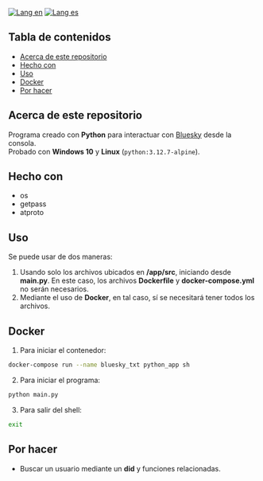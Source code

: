 [![Lang en](https://img.shields.io/badge/lang-en-blue?style=flat)](https://github.com/ian-ani/bluesky_sh/blob/main/README.md)
[![Lang es](https://img.shields.io/badge/lang-es-red?style=flat)](https://github.com/ian-ani/bluesky_sh/blob/main/README.es.md)

## Tabla de contenidos

- [Acerca de este repositorio](#Acerca-de-este-repositorio)
- [Hecho con](#Hecho-con)
- [Uso](#Uso)
- [Docker](#Docker)
- [Por hacer](#Por-hacer)

## Acerca de este repositorio

Programa creado con **Python** para interactuar con [Bluesky](https://docs.bsky.app/docs/get-started) desde la consola.  
Probado con **Windows 10** y **Linux** (``python:3.12.7-alpine``).

## Hecho con

- os
- getpass
- atproto

## Uso

Se puede usar de dos maneras:

1. Usando solo los archivos ubicados en **/app/src**, iniciando desde **main.py**. En este caso, los archivos **Dockerfile** y 
**docker-compose.yml** no serán necesarios.
2. Mediante el uso de **Docker**, en tal caso, sí se necesitará tener todos los archivos.

## Docker

1. Para iniciar el contenedor:

```sh
docker-compose run --name bluesky_txt python_app sh
```

2. Para iniciar el programa:

```sh
python main.py
```

3. Para salir del shell:

```sh
exit
```
## Por hacer

- Buscar un usuario mediante un **did** y funciones relacionadas.